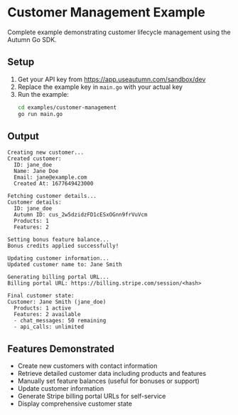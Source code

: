 # Customer Management Example

Complete example demonstrating customer lifecycle management using the Autumn Go SDK.

## Setup

1. Get your API key from https://app.useautumn.com/sandbox/dev
2. Replace the example key in `main.go` with your actual key
3. Run the example:
   ```bash
   cd examples/customer-management
   go run main.go
   ```

## Output

```
Creating new customer...
Created customer:
  ID: jane_doe
  Name: Jane Doe
  Email: jane@example.com
  Created At: 1677649423000

Fetching customer details...
Customer details:
  ID: jane_doe
  Autumn ID: cus_2w5dzidzFD1cESxOGnn9frVuVcm
  Products: 1
  Features: 2

Setting bonus feature balance...
Bonus credits applied successfully!

Updating customer information...
Updated customer name to: Jane Smith

Generating billing portal URL...
Billing portal URL: https://billing.stripe.com/session/<hash>

Final customer state:
Customer: Jane Smith (jane_doe)
  Products: 1 active
  Features: 2 available
  - chat_messages: 50 remaining
  - api_calls: unlimited
```

## Features Demonstrated

- Create new customers with contact information
- Retrieve detailed customer data including products and features
- Manually set feature balances (useful for bonuses or support)
- Update customer information
- Generate Stripe billing portal URLs for self-service
- Display comprehensive customer state